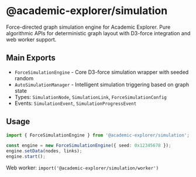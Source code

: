 # @academic-explorer/simulation

Force-directed graph simulation engine for Academic Explorer. Pure algorithmic APIs for deterministic graph layout with D3-force integration and web worker support.

## Main Exports

- `ForceSimulationEngine` - Core D3-force simulation wrapper with seeded random
- `AutoSimulationManager` - Intelligent simulation triggering based on graph state
- Types: `SimulationNode`, `SimulationLink`, `ForceSimulationConfig`
- Events: `SimulationEvent`, `SimulationProgressEvent`

## Usage

```typescript
import { ForceSimulationEngine } from '@academic-explorer/simulation';

const engine = new ForceSimulationEngine({ seed: 0x12345678 });
engine.setData(nodes, links);
engine.start();
```

Web worker: `import('@academic-explorer/simulation/worker')`